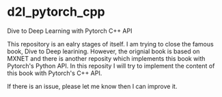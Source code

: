 # d2l_pytorch_cpp
Dive to Deep Learning with Pytorch C++ API

This repository is an ealry stages of itself. I am trying to close the famous book, Dive to Deep learining. 
However, the orignial book is based on MXNET and there is another reposity which implements this book with Pytorch's Python API.
In this reposity I will try to implement the content of this book with Pytorch's C++ API.

If there is an issue, please let me know then I can improve it.
